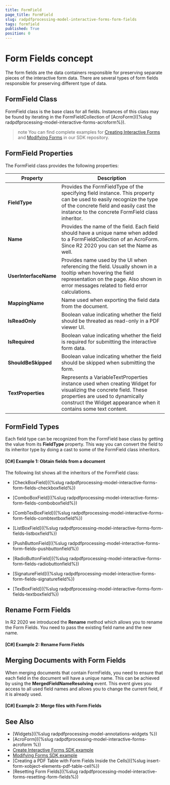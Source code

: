 ```yaml
---
title: FormField 
page_title: FormField 
slug: radpdfprocessing-model-interactive-forms-form-fields 
tags: formfield
published: True
position: 0
---
```

# Form Fields concept

The form fields are the data containers responsible for preserving separate pieces of the interactive form data. There are several types of form fields responsible for preserving different type of data.

## FormField Class

FormField class is the base class for all fields. Instances of this class may be found by iterating in the FormFieldCollection of [AcroForm]({%slug radpdfprocessing-model-interactive-forms-acroform%}). 

>note You can find complete examples for [Creating Interactive Forms](https://github.com/telerik/document-processing-sdk/tree/master/PdfProcessing/CreateInteractiveForms) and [Modifying Forms](https://github.com/telerik/document-processing-sdk/tree/master/PdfProcessing/ModifyForms) in our SDK repository.

## FormField Properties

The FormField class provides the following properties:

|Property|Description|
|----|----|
|**FieldType**|Provides the FormFieldType of the specifying field instance. This property can be used to easily recognize the type of the concrete field and easily cast the instance to the concrete FormField class inheritor.|
|**Name**|Provides the name of the field. Each field should have a unique name when added to a FormFieldCollection of an AcroForm. Since R2 2020 you can set the Name as well.|
|**UserInterfaceName**|Provides name used by the UI when referencing the field. Usually shown in a tooltip when hovering the field representation on the page. Also shown in error messages related to field error calculations.|
|**MappingName**|Name used when exporting the field data from the document.|
|**IsReadOnly**|Boolean value indicating whether the field should be threated as read-only in a PDF viewer UI.|
|**IsRequired**|Boolean value indicating whether the field is required for submitting the interactive form data.|
|**ShouldBeSkipped**|Boolean value indicating whether the field should be skipped when submitting the form.|
|**TextProperties**|Represents a VariableTextProperties instance used when creating Widget for visualizing the concrete field. These properties are used to dynamically construct the Widget appearance when it contains some text content.|

## FormField Types

Each field type can be recognized from the FormField base class by getting the value from its **FieldType** property. This way you can convert the field to its inheritor type by doing a cast to some of the FormField class inheritors.

#### **[C#] Example 1: Obtain fields from a document**

<snippet id='codeblock_158'/>

The following list shows all the inheritors of the FormField class:

* [CheckBoxField]({%slug radpdfprocessing-model-interactive-forms-form-fields-checkboxfield%})

* [ComboBoxField]({%slug radpdfprocessing-model-interactive-forms-form-fields-comboboxfield%})

* [CombTexBoxField]({%slug radpdfprocessing-model-interactive-forms-form-fields-combtextboxfield%})

* [ListBoxField]({%slug radpdfprocessing-model-interactive-forms-form-fields-listboxfield%})

* [PushButtonField]({%slug radpdfprocessing-model-interactive-forms-form-fields-pushbuttonfield%})

* [RadioButtonField]({%slug radpdfprocessing-model-interactive-forms-form-fields-radiobuttonfield%})

* [SignatureField]({%slug radpdfprocessing-model-interactive-forms-form-fields-signaturefield%})

* [TexBoxField]({%slug radpdfprocessing-model-interactive-forms-form-fields-textboxfield%})


## Rename Form Fields

In R2 2020 we introduced the __Rename__ method which allows you to rename the Form Fields. You need to pass the existing field name and the new name.  

#### **[C#] Example 2: Rename Form Fields**

<snippet id='codeblock_159'/>

## Merging Documents with Form Fields

When merging documents that contain FormFields, you need to ensure that each field in the document will have a unique name. This can be achieved by using the __MergedFieldNameResolving__ event. This event gives you access to all used field names and allows you to change the current field, if it is already used. 

#### **[C#] Example 2: Merge files with Form Fields**

<snippet id='codeblock_160'/>


## See Also

* [Widgets]({%slug radpdfprocessing-model-annotations-widgets %})
* [AcroForm]({%slug radpdfprocessing-model-interactive-forms-acroform %})
* [Create Interactive Forms SDK example](https://github.com/telerik/document-processing-sdk/tree/master/PdfProcessing/CreateInteractiveForms) 
* [Modifying Forms SDK example](https://github.com/telerik/document-processing-sdk/tree/master/PdfProcessing/ModifyForms) 
* [Creating a PDF Table with Form Fields Inside the Cells]({%slug insert-form-xobject-elements-pdf-table-cell%})
* [Resetting Form Fields]({%slug radpdfprocessing-model-interactive-forms-resetting-form-fields%})

